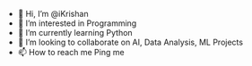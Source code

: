 - 👋 Hi, I’m @iKrishan
- 👀 I’m interested in Programming
- 🌱 I’m currently learning Python
- 💞️ I’m looking to collaborate on AI, Data Analysis, ML Projects 
- 📫 How to reach me Ping me 

<!---
iKrishan/iKrishan is a ✨ special ✨ repository because its `README.md` (this file) appears on your GitHub profile.
You can click the Preview link to take a look at your changes.
--->
